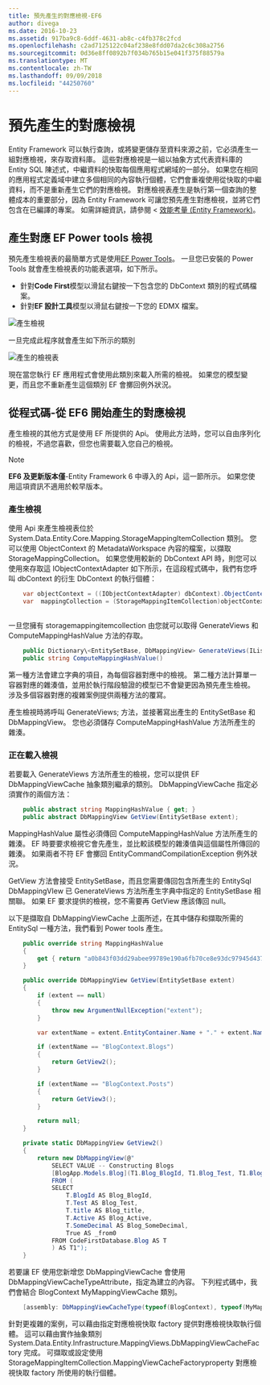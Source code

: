 ```yaml
---
title: 預先產生的對應檢視-EF6
author: divega
ms.date: 2016-10-23
ms.assetid: 917ba9c8-6ddf-4631-ab8c-c4fb378c2fcd
ms.openlocfilehash: c2ad7125122c04af238e8fdd07da2c6c308a2756
ms.sourcegitcommit: 0d36e8ff0892b7f034b765b15e041f375f88579a
ms.translationtype: MT
ms.contentlocale: zh-TW
ms.lasthandoff: 09/09/2018
ms.locfileid: "44250760"
---
```

# <a name="pre-generated-mapping-views"></a>預先產生的對應檢視
Entity Framework 可以執行查詢，或將變更儲存至資料來源之前，它必須產生一組對應檢視，來存取資料庫。 這些對應檢視是一組以抽象方式代表資料庫的 Entity SQL 陳述式，中繼資料的快取每個應用程式網域的一部分。 如果您在相同的應用程式定義域中建立多個相同的內容執行個體，它們會重複使用從快取的中繼資料，而不是重新產生它們的對應檢視。 對應檢視表產生是執行第一個查詢的整體成本的重要部分，因為 Entity Framework 可讓您預先產生對應檢視，並將它們包含在已編譯的專案。 如需詳細資訊，請參閱 <<c0> [ 效能考量 (Entity Framework)](~/ef6/fundamentals/performance/perf-whitepaper.md)。

## <a name="generating-mapping-views-with-the-ef-power-tools"></a>產生對應 EF Power tools 檢視

預先產生檢視表的最簡單方式是使用[EF Power Tools](http://visualstudiogallery.msdn.microsoft.com/72a60b14-1581-4b9b-89f2-846072eff19d)。 一旦您已安裝的 Power Tools 就會產生檢視表的功能表選項，如下所示。

-   針對**Code First**模型以滑鼠右鍵按一下包含您的 DbContext 類別的程式碼檔案。
-   針對**EF 設計工具**模型以滑鼠右鍵按一下您的 EDMX 檔案。

![產生檢視](~/ef6/media/generateviews.png)

一旦完成此程序就會產生如下所示的類別

![產生的檢視表](~/ef6/media/generatedviews.png)

現在當您執行 EF 應用程式會使用此類別來載入所需的檢視。 如果您的模型變更，而且您不重新產生這個類別 EF 會擲回例外狀況。

## <a name="generating-mapping-views-from-code---ef6-onwards"></a>從程式碼-從 EF6 開始產生的對應檢視

產生檢視的其他方式是使用 EF 所提供的 Api。 使用此方法時，您可以自由序列化的檢視，不過您喜歡，但您也需要載入您自己的檢視。

> [!NOTE]
> **EF6 及更新版本僅**-Entity Framework 6 中導入的 Api，這一節所示。 如果您使用這項資訊不適用於較早版本。

### <a name="generating-views"></a>產生檢視

使用 Api 來產生檢視表位於 System.Data.Entity.Core.Mapping.StorageMappingItemCollection 類別。 您可以使用 ObjectContext 的 MetadataWorkspace 內容的檔案，以擷取 StorageMappingCollection。 如果您使用較新的 DbContext API 時，則您可以使用來存取這 IObjectContextAdapter 如下所示，在這段程式碼中，我們有您呼叫 dbContext 的衍生 DbContext 的執行個體：

``` csharp
    var objectContext = ((IObjectContextAdapter) dbContext).ObjectContext;
    var  mappingCollection = (StorageMappingItemCollection)objectContext.MetadataWorkspace
                                                                        .GetItemCollection(DataSpace.CSSpace);
```

一旦您擁有 storagemappingitemcollection 由您就可以取得 GenerateViews 和 ComputeMappingHashValue 方法的存取。

``` csharp
    public Dictionary\<EntitySetBase, DbMappingView> GenerateViews(IList<EdmSchemaError> errors)
    public string ComputeMappingHashValue()
```

第一種方法會建立字典的項目，為每個容器對應中的檢視。 第二種方法計算單一容器對應的雜湊值，並用於執行階段驗證的模型已不會變更因為預先產生檢視。 涉及多個容器對應的複雜案例提供兩種方法的覆寫。

產生檢視時將呼叫 GenerateViews; 方法，並接著寫出產生的 EntitySetBase 和 DbMappingView。 您也必須儲存 ComputeMappingHashValue 方法所產生的雜湊。

### <a name="loading-views"></a>正在載入檢視

若要載入 GenerateViews 方法所產生的檢視，您可以提供 EF DbMappingViewCache 抽象類別繼承的類別。 DbMappingViewCache 指定必須實作的兩個方法：

``` csharp
    public abstract string MappingHashValue { get; }
    public abstract DbMappingView GetView(EntitySetBase extent);
```

MappingHashValue 屬性必須傳回 ComputeMappingHashValue 方法所產生的雜湊。 EF 時要要求檢視它會先產生，並比較該模型的雜湊值與這個屬性所傳回的雜湊。 如果兩者不符 EF 會擲回 EntityCommandCompilationException 例外狀況。

GetView 方法會接受 EntitySetBase，而且您需要傳回包含所產生的 EntitySql DbMappingVIew 已 GenerateViews 方法所產生字典中指定的 EntitySetBase 相關聯。 如果 EF 要求提供的檢視，您不需要再 GetView 應該傳回 null。

以下是擷取自 DbMappingViewCache 上面所述，在其中儲存和擷取所需的 EntitySql 一種方法，我們看到 Power tools 產生。

``` csharp
    public override string MappingHashValue
    {
        get { return "a0b843f03dd29abee99789e190a6fb70ce8e93dc97945d437d9a58fb8e2afd2e"; }
    }

    public override DbMappingView GetView(EntitySetBase extent)
    {
        if (extent == null)
        {
            throw new ArgumentNullException("extent");
        }

        var extentName = extent.EntityContainer.Name + "." + extent.Name;

        if (extentName == "BlogContext.Blogs")
        {
            return GetView2();
        }

        if (extentName == "BlogContext.Posts")
        {
            return GetView3();
        }

        return null;
    }

    private static DbMappingView GetView2()
    {
        return new DbMappingView(@"
            SELECT VALUE -- Constructing Blogs
            [BlogApp.Models.Blog](T1.Blog_BlogId, T1.Blog_Test, T1.Blog_title, T1.Blog_Active, T1.Blog_SomeDecimal)
            FROM (
            SELECT
                T.BlogId AS Blog_BlogId,
                T.Test AS Blog_Test,
                T.title AS Blog_title,
                T.Active AS Blog_Active,
                T.SomeDecimal AS Blog_SomeDecimal,
                True AS _from0
            FROM CodeFirstDatabase.Blog AS T
            ) AS T1");
    }
```

若要讓 EF 使用您新增您 DbMappingViewCache 會使用 DbMappingViewCacheTypeAttribute，指定為建立的內容。 下列程式碼中，我們會結合 BlogContext MyMappingViewCache 類別。

``` csharp
    [assembly: DbMappingViewCacheType(typeof(BlogContext), typeof(MyMappingViewCache))]
```

針對更複雜的案例，可以藉由指定對應檢視快取 factory 提供對應檢視快取執行個體。 這可以藉由實作抽象類別 System.Data.Entity.Infrastructure.MappingViews.DbMappingViewCacheFactory 完成。 可擷取或設定使用 StorageMappingItemCollection.MappingViewCacheFactoryproperty 對應檢視快取 factory 所使用的執行個體。
